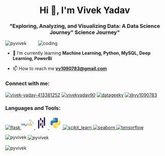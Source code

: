 
<h1 align="center">Hi 👋, I'm Vivek Yadav</h1>
<h3 align="center">"Exploring, Analyzing, and Visualizing Data: A Data Science Journey" Science Journey"</h3>

<img align="right" alt="coding" width="400" src="https://user-images.githubusercontent.com/55389276/140866485-8fb1c876-9a8f-4d6a-98dc-08c4981eaf70.gif">

<p align="left"> <img src="https://komarev.com/ghpvc/?username=pyvivek&label=Profile%20views&color=0e75b6&style=flat" alt="pyvivek" /> </p>

- 🌱 I’m currently learning **Machine Learning, Python, MySQL, Deep Learning, PowerBi**

- 📫 How to reach me **vy1090783@gmail.com**

<h3 align="left">Connect with me:</h3>
<p align="left">
<a href="https://linkedin.com/in/vivek-yadav-413381252" target="blank"><img align="center" src="https://raw.githubusercontent.com/rahuldkjain/github-profile-readme-generator/master/src/images/icons/Social/linked-in-alt.svg" alt="vivek-yadav-413381252" height="30" width="40" /></a>
<a href="https://kaggle.com/vivekyadav90" target="blank"><img align="center" src="https://raw.githubusercontent.com/rahuldkjain/github-profile-readme-generator/master/src/images/icons/Social/kaggle.svg" alt="vivekyadav90" height="30" width="40" /></a>
<a href="https://instagram.com/datageeky" target="blank"><img align="center" src="https://raw.githubusercontent.com/rahuldkjain/github-profile-readme-generator/master/src/images/icons/Social/instagram.svg" alt="datageeky" height="30" width="40" /></a>
<a href="https://www.hackerrank.com/@vy1090783" target="blank"><img align="center" src="https://raw.githubusercontent.com/rahuldkjain/github-profile-readme-generator/master/src/images/icons/Social/hackerrank.svg" alt="@vy1090783" height="30" width="40" /></a>
</p>

<h3 align="left">Languages and Tools:</h3>
<p align="left"> <a href="https://flask.palletsprojects.com/" target="_blank" rel="noreferrer"> <img src="https://www.vectorlogo.zone/logos/pocoo_flask/pocoo_flask-icon.svg" alt="flask" width="40" height="40"/> </a> <a href="https://www.mysql.com/" target="_blank" rel="noreferrer"> <img src="https://raw.githubusercontent.com/devicons/devicon/master/icons/mysql/mysql-original-wordmark.svg" alt="mysql" width="40" height="40"/> </a> <a href="https://pandas.pydata.org/" target="_blank" rel="noreferrer"> <img src="https://raw.githubusercontent.com/devicons/devicon/2ae2a900d2f041da66e950e4d48052658d850630/icons/pandas/pandas-original.svg" alt="pandas" width="40" height="40"/> </a> <a href="https://www.python.org" target="_blank" rel="noreferrer"> <img src="https://raw.githubusercontent.com/devicons/devicon/master/icons/python/python-original.svg" alt="python" width="40" height="40"/> </a> <a href="https://scikit-learn.org/" target="_blank" rel="noreferrer"> <img src="https://upload.wikimedia.org/wikipedia/commons/0/05/Scikit_learn_logo_small.svg" alt="scikit_learn" width="40" height="40"/> </a> <a href="https://seaborn.pydata.org/" target="_blank" rel="noreferrer"> <img src="https://seaborn.pydata.org/_images/logo-mark-lightbg.svg" alt="seaborn" width="40" height="40"/> </a> <a href="https://www.tensorflow.org" target="_blank" rel="noreferrer"> <img src="https://www.vectorlogo.zone/logos/tensorflow/tensorflow-icon.svg" alt="tensorflow" width="40" height="40"/> </a> </p>

<p><img align="left" src="https://github-readme-stats.vercel.app/api/top-langs?username=pyvivek&show_icons=true&locale=en&layout=compact" alt="pyvivek" /></p>

<p>&nbsp;<img align="center" src="https://github-readme-stats.vercel.app/api?username=pyvivek&show_icons=true&locale=en" alt="pyvivek" /></p>

<p><img align="center" src="https://github-readme-streak-stats.herokuapp.com/?user=pyvivek&" alt="pyvivek" /></p>
